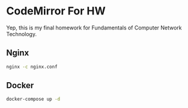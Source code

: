 # CodeMirror For HW

Yep, this is my final homework for Fundamentals of Computer Network Technology.

## Nginx

```bash
nginx -c nginx.conf
```

## Docker

```bash
docker-compose up -d
```
